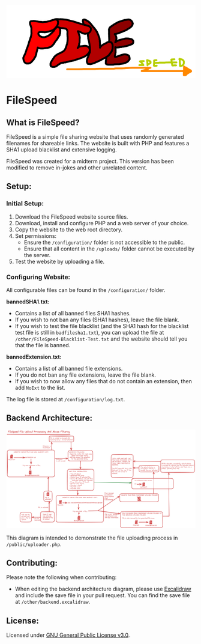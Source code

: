 ![FileSpeed Logo](./public/logo.png)

# FileSpeed

## What is FileSpeed?

FileSpeed is a simple file sharing website that uses randomly generated filenames for shareable links. The website is built with PHP and features a SHA1 upload blacklist and extensive logging. 

FileSpeed was created for a midterm project. This version has been modified to remove in-jokes and other unrelated content. 

## Setup:

### Initial Setup:

1) Download the FileSpeed website source files.
2) Download, install and configure PHP and a web server of your choice.
3) Copy the website to the web root directory.
4) Set permissions:
    - Ensure the `/configuration/` folder is not accessible to the public.
    - Ensure that all content in the `/uploads/` folder cannot be executed by the server.
5) Test the website by uploading a file.

### Configuring Website:
All configurable files can be found in the `/configuration/` folder.

**bannedSHA1.txt:** 
- Contains a list of all banned files SHA1 hashes. 
- If you wish to not ban any files (SHA1 hashes), leave the file blank.
- If you wish to test the file blacklist (and the SHA1 hash for the blacklist test file is still in `badfilesha1.txt`), you can upload the file at `/other/FileSpeed-Blacklist-Test.txt` and the website should tell you that the file is banned.

**bannedExtension.txt:**
- Contains a list of all banned file extensions.  
- If you do not ban any file extensions, leave the file blank.
- If you wish to now allow any files that do not contain an extension, then add `NoExt` to the list. 

The log file is stored at `/configuration/log.txt`.

## Backend Architecture:

![Backend Logo](./other/backend.png)

This diagram is intended to demonstrate the file uploading process in `/public/uploader.php`.

## Contributing:

Please note the following when contributing:

- When editing the backend architecture diagram, please use [Excalidraw](https://excalidraw.com/) and include the save file in your pull request. You can find the save file at `/other/backend.excalidraw`.

## License:

Licensed under [GNU General Public License v3.0](https://www.gnu.org/licenses/gpl-3.0.en.html).
